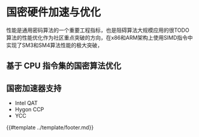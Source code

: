# 国密硬件加速与优化

性能是通用密码算法的一个重要工程指标，也是阻碍算法大规模应用的很TODO
算法的性能优化作为社区重点突破的方向，在x86和ARM架构上使用SIMD指令中实现了SM3和SM4算法性能的极大突破，

## 基于 CPU 指令集的国密算法优化

## 国密加速器支持

* Intel QAT
* Hygon CCP
* YCC

{{#template ../template/footer.md}}
